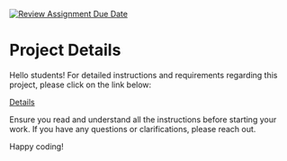 [![Review Assignment Due Date](https://classroom.github.com/assets/deadline-readme-button-22041afd0340ce965d47ae6ef1cefeee28c7c493a6346c4f15d667ab976d596c.svg)](https://classroom.github.com/a/6J6HPx2h)
# Project Details

Hello students! For detailed instructions and requirements regarding this project, please click on the link below:

[Details](https://gvsu-cis371.github.io/projects/cdm.html)

Ensure you read and understand all the instructions before starting your work. If you have any questions or clarifications, please reach out.

Happy coding!

